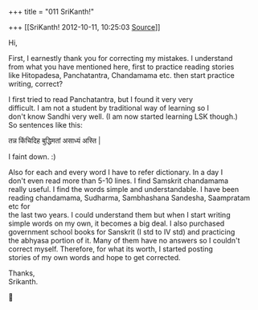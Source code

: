 +++
title = "011 SriKanth!"

+++
[[SriKanth!	2012-10-11, 10:25:03 [Source](https://groups.google.com/g/samskrita/c/1XWpEPtSSro)]]



Hi,

First, I earnestly thank you for correcting my mistakes. I understand  
from what you have mentioned here, first to practice reading stories  
like Hitopadesa, Panchatantra, Chandamama etc. then start practice  
writing, correct?

I first tried to read Panchatantra, but I found it very very  
difficult. I am not a student by traditional way of learning so I  
don't know Sandhi very well. (I am now started learning LSK though.)  
So sentences like this:

  
तन्न किंचिदिह बुद्धिमतां असाध्यं अस्ति \|

I faint down. :)

Also for each and every word I have to refer dictionary. In a day I  
don't even read more than 5-10 lines. I find Samskrit chandamama  
really useful. I find the words simple and understandable. I have been  
reading chandamama, Sudharma, Sambhashana Sandesha, Saampratam etc for  
the last two years. I could understand them but when I start writing  
simple words on my own, it becomes a big deal. I also purchased  
government school books for Sanskrit (I std to IV std) and practicing  
the abhyasa portion of it. Many of them have no answers so I couldn't  
correct myself. Therefore, for what its worth, I started posting  
stories of my own words and hope to get corrected.

Thanks,  
Srikanth.



